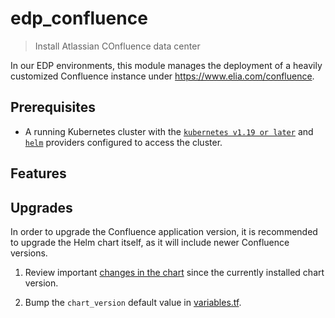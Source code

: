 # edp_confluence
> Install Atlassian COnfluence data center

In our EDP environments, this module manages the deployment of a heavily
customized Confluence instance under https://www.elia.com/confluence.

## Prerequisites

- A running Kubernetes cluster with the [`kubernetes v1.19 or later`](https://kubernetes.io/docs/tasks/tools/) and [`helm`](https://helm.sh/docs/intro/install/) providers
  configured to access the cluster.

## Features

## Upgrades
In order to upgrade the Confluence application version, it is recommended to
upgrade the Helm chart itself, as it will include newer Confluence versions.

1. Review important [changes in the chart](https://github.com/atlassian/data-center-helm-charts/tree/main/src/main/charts/confluence)
   since the currently installed chart version. 

2. Bump the `chart_version` default value in [variables.tf](variables.tf).